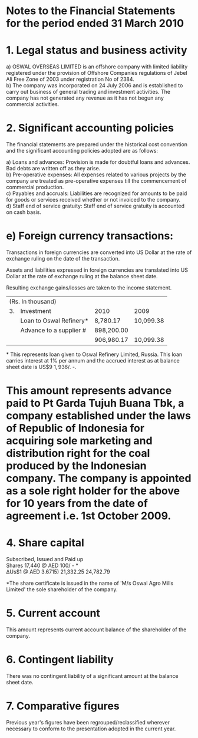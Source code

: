 # Notes to the Financial Statements for the period ended 31 March 2010  

# 1. Legal status and business activity  

a) OSWAL OVERSEAS LIMITED is an offshore company with limited liability registered under the provision of Offshore Companies regulations of Jebel Ali Free Zone of 2003 under registration No of 2384.   
b) The company was incorporated on 24 July 2006 and is established to carry out business of general trading and investment activities. The company has not generated any revenue as it has not begun any commercial activities.  

# 2. Significant accounting policies  

The financial statements are prepared under the historical cost convention and the significant accounting policies adopted are as follows:  

a) Loans and advances: Provision is made for doubtful loans and advances. Bad debts are written off as they arise.   
b) Pre-operative expenses: All expenses related to various projects by the company are treated as pre-operative expenses till the commencement of commercial production.   
c) Payables and accruals: Liabilities are recognized for amounts to be paid for goods or services received whether or not invoiced to the company.   
d) Staff end of service gratuity: Staff end of service gratuity is accounted on cash basis.  

# e) Foreign currency transactions:  

Transactions in foreign currencies are converted into US Dollar at the rate of exchange ruling on the date of the transaction.  

Assets and liabilities expressed in foreign currencies are translated into US Dollar at the rate of exchange ruling at the balance sheet date.  

Resulting exchange gains/losses are taken to the income statement.  

<html><body><table><tr><td colspan="4">(Rs. In thousand)</td></tr><tr><td>3.</td><td>Investment</td><td>2010</td><td>2009</td></tr><tr><td></td><td>Loan to Oswal Refinery*</td><td>8,780.17</td><td>10,099.38</td></tr><tr><td></td><td>Advance to a supplier #</td><td>898,200.00</td><td></td></tr><tr><td></td><td></td><td>906,980.17</td><td>10,099.38</td></tr></table></body></html>  

\* This represents loan given to Oswal Refinery Limited, Russia. This loan carries interest at $1 \%$ per annum and the accrued interest as at balance sheet date is $\mathsf { U S } \$ 9$ $1 , 9 3 6 / .$ -.  

# This amount represents advance paid to Pt Garda Tujuh Buana Tbk, a company established under the laws of Republic of Indonesia for acquiring sole marketing and distribution right for the coal produced by the Indonesian company. The company is appointed as a sole right holder for the above for 10 years from the date of agreement i.e. 1st October 2009.  

# 4. Share capital  

Subscribed, Issued and Paid up   
Shares 17,440 $@$ AED $1 0 0 /$ - \*   
$\mathrm { \Delta } \mathrm { U s } \$ 1$ $@$ AED 3.6715) 21,332.25 24,782.79  

\*The share certificate is issued in the name of 'M/s Oswal Agro Mills Limited' the sole shareholder of the company.  

# 5. Current account  

This amount represents current account balance of the shareholder of the company.  

# 6. Contingent liability  

There was no contingent liability of a significant amount at the balance sheet date.  

# 7. Comparative figures  

Previous year's figures have been regrouped/reclassified wherever necessary to conform to the presentation adopted in the current year.  